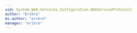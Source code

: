 ```yaml
---
uid: System.Web.Services.Configuration.WebServiceProtocols
author: "Erikre"
ms.author: "erikre"
manager: "erikre"
---
```

